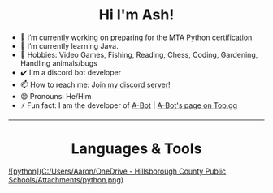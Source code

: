 <h1 style=text-align:center>Hi I'm Ash!</h1>

- 🔭 I’m currently working on preparing for the MTA Python certification.
- 🌱 I’m currently learning Java.
- 🎉 Hobbies: Video Games, Fishing, Reading, Chess, Coding, Gardening, Handling animals/bugs
- ✔️ I'm a discord bot developer
- 📫 How to reach me: <a href="https://discord.gg/99KgwBASDC">Join my discord server!</a>
- 😄 Pronouns: He/Him
- ⚡ Fun fact: I am the developer of <a href="https://discord.com/api/oauth2/authorize?client_id=823664697076875335&permissions=76800&scope=bot">A-Bot</a> | <a href="https://top.gg/bot/823664697076875335">A-Bot's page on Top.gg</a>
<hr style=color:"blue">
<h1 style=text-align:center>Languages & Tools</h1>
<a href="python.org">![python](C:/Users/Aaron/OneDrive - Hillsborough County Public Schools/Attachments/python.png)</a>

